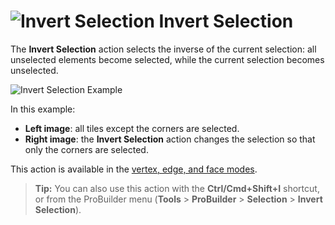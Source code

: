 # ![Invert Selection](images/icons/Selection_Invert.png) Invert Selection

The __Invert Selection__ action selects the inverse of the current selection: all unselected elements become selected, while the current selection becomes unselected.

![Invert Selection Example](images/InvertSelection_Example.png)

In this example:
* **Left image**: all tiles except the corners are selected.
* **Right image**: the __Invert Selection__ action changes the selection so that only the corners are selected.

This action is available in the [vertex, edge, and face modes](modes.md).

> **Tip:** You can also use this action with the **Ctrl/Cmd+Shift+I** shortcut, or from the ProBuilder menu (**Tools** > **ProBuilder** > **Selection** > **Invert Selection**).
